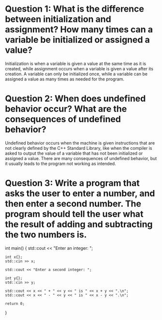 # Question 1: What is the difference between initialization and assignment? How many times can a variable be initialized or assigned a value?
Initialization is when a variable is given a value at the same time as it is created, while assignment occurs when a variable is given a value after its creation. A variable can only be initialized once, while a variable can be assigned a value as many times as needed for the program.

# Question 2: When does undefined behavior occur? What are the consequences of undefined behavior?
Undefined behavior occurs when the machine is given instructions that are not clearly defined by the C++ Standard Library, like when the compiler is asked to output the value of a variable that has not been initialized or assigned a value. There are many consequences of undefined behavior, but it usually leads to the program not working as intended.

# Question 3: Write a program that asks the user to enter a number, and then enter a second number. The program should tell the user what the result of adding and subtracting the two numbers is.
int main() {
	std::cout << "Enter an integer: ";

	int x{};
	std::cin >> x;

	std::cout << "Enter a second integer: ";

	int y{};
	std::cin >> y;

	std::cout << x << " + " << y << " is " << x + y << ".\n";
	std::cout << x << " - " << y << " is " << x - y << ".\n";

	return 0;
}
